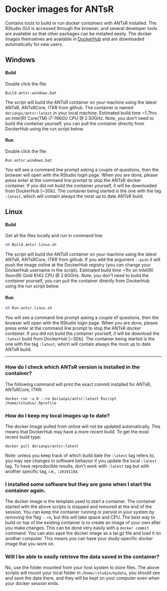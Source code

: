 # Docker images for ANTsR
Contains tools to build or run docker containers with ANTsR installed. The RStudio GUI is accessed through the browser, and several developer tools are available so that other packages can be installed easily. The docker images themselves are available in [DockerHub](https://hub.docker.com/u/dorianps) and are downloaded automatically for new users.


## Windows
#### Build
Double click the file:
```
Build.antsr.windows.bat
```
The script will build the ANTsR container on your machine using the latest ANTsR, ANTsRCore, ITKR from github. The container is named `dorianps/antsr:latest` in your local machine. Estimated build time ~1.7hrs on Intel(R) Core(TM) i7-7660U CPU @ 2.50GHz. Note, you don't need to build the container yourself, you can pull the container directly from DockerHub using the run script below.

#### Run
Double click the file:
```
Run.antsr.windows.bat
```
You will see a command line prompt asking a couple of questions, then the browser will open with the RStudio login page. When you are done, please press enter at the command line prompt to stop the ANTsR docker container. If you did not build the container yourself, it will be downloaded from DockerHub [~3Gb]. The container being started is the one with the tag `:latest`, which will contain always the most up to date ANTsR build.
  
## Linux
#### Build
Get all the files locally and run in command line:
```bash
sh Build.antsr.linux.sh
```
The script will build the ANTsR container on your machine using the latest ANTsR, ANTsRCore, ITKR from github. If you add the argument `--push` it will push the image online at the DockerHub registry (you can change your DockerHub username in the script). Estimated build time ~1hr on Intel(R) Xeon(R) Gold 6142 CPU @ 2.60GHz. Note, you don't need to build the container yourself, you can pull the container directly from DockerHub using the run script below.

#### Run
```bash
sh Run.antsr.linux.sh
```
You will see a command line prompt asking a couple of questions, then the browser will open with the RStudio login page. When you are done, please press enter at the command line prompt to stop the ANTsR docker container. If you did not build the container yourself, it will be download the `:latest` build from DockerHub [~3Gb]. The container being started is the one with the tag `:latest`, which will contain always the most up to date ANTsR build.



---

### How do I check which ANTsR version is installed in the container?
The following command will print the exact commit installed for ANTsR, ANTsRCore, ITKR:
```
docker run -u 0 --rm dorianps/antsr:latest Rscript /home/rstudio/.Rprofile
```

### How do I keep my local images up to date?
The docker image pulled from online will not be updated automatically. This means that DockerHub may have a more recent build. To get the most recent build type:
```
docker pull dorianps/antsr:latest
```
Note: unless you keep track of which build date the `:latest` tag refers to, you may see changes in software behavior if you update the local `:latest` tag. To have reproducible results, don't work with `:latest` tag but with another specific tag, i.e., `:20191104`.

### I installed some software but they are gone when I start the container again.
The docker image is the template used to start a container. The container started with the above scripts is stopped and removed at the end of the session. You can keep the container running or persist in your system by removing the flag `--rm`, but this will take space and CPU. The best way to build on top of the existing container is to create an image of your own after you make changes. This can be done very easily with a `docker commit` command. You can also save the docker image as a tar.gz file and load it on another computer. This means you can have your study-specific docker image that you work on.

### Will I be able to easily retrieve the data saved in the container?
No, use the folder mounted from your host system to store files. The above scripts will mount your local folder in `/home/rstudio/mydata`, you should see and save the data there, and they will be kept on your computer even when your docker session ends.
